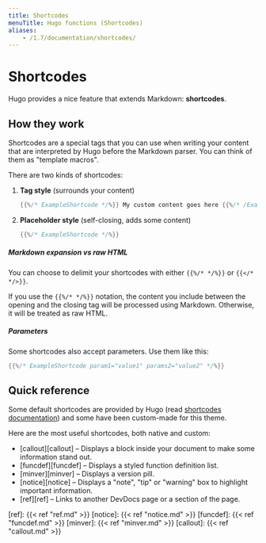 ```yaml
---
title: Shortcodes
menuTitle: Hugo functions (Shortcodes)
aliases:
    - /1.7/documentation/shortcodes/
---
```


# Shortcodes

Hugo provides a nice feature that extends Markdown: **shortcodes**.

## How they work

Shortcodes are a special tags that you can use when writing your content that are interpreted by Hugo before the Markdown parser. You can think of them as "template macros".

There are two kinds of shortcodes:

1. **Tag style** (surrounds your content)  
    ```go
    {{%/* ExampleShortcode */%}} My custom content goes here {{%/* /ExampleShortcode */%}}
    ``` 
    
2. **Placeholder style** (self-closing, adds some content)  
   ```go
   {{%/* ExampleShortcode */%}}
   ```

##### Markdown expansion vs raw HTML

You can choose to delimit your shortcodes with either `{{%/* */%}}` or `{{</* */>}}`.

If you use the `{{%/* */%}}` notation, the content you include between the opening and the closing tag will be processed using Markdown. Otherwise, it will be treated as raw HTML.

##### Parameters

Some shortcodes also accept parameters. Use them like this:

```go
{{%/* ExampleShortcode param1="value1" params2="value2" */%}}
```

## Quick reference

Some default shortcodes are provided by Hugo (read [shortcodes documentation](https://gohugo.io/content-management/shortcodes/)) and some have been custom-made for this theme.

Here are the most useful shortcodes, both native and custom:

- [callout][callout] – Displays a block inside your document to make some information stand out.
- [funcdef][funcdef] – Displays a styled function definition list.
- [minver][minver] – Displays a version pill.
- [notice][notice] – Displays a "note", "tip" or "warning" box to highlight important information.
- [ref][ref] – Links to another DevDocs page or a section of the page.

[ref]: {{< ref "ref.md" >}}
[notice]: {{< ref "notice.md" >}}
[funcdef]: {{< ref "funcdef.md" >}}
[minver]: {{< ref "minver.md" >}}
[callout]: {{< ref "callout.md" >}}
